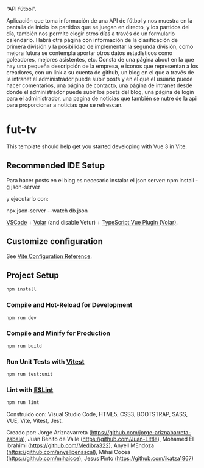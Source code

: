 “API fútbol”.

Aplicación que toma información de una API de fútbol y nos muestra en la pantalla de inicio los partidos que se juegan en directo, y los partidos del día, también nos permite elegir otros días a través de un formulario calendario. Habrá otra página con información de la clasificación de primera división y la posibilidad de implementar la segunda división, como mejora futura se contempla aportar otros datos estadísticos como goleadores, mejores asistentes, etc.
Consta de una página about en la que hay una pequeña descripción de la empresa, e iconos que representan a los creadores, con un link a su cuenta de github, un blog en el que a través de la intranet el administrador puede subir posts y en el que el usuario puede hacer comentarios, una página de contacto, una página de intranet desde donde el administrador puede subir los posts del blog, una página de login para el administrador, una pagina de noticias que también se nutre de la api para proporcionar a noticias que se refrescan.

# fut-tv

This template should help get you started developing with Vue 3 in Vite.

## Recommended IDE Setup

Para hacer posts en el blog es necesario instalar el json server:
npm install -g json-server

y ejecutarlo con:

npx json-server --watch db.json

[VSCode](https://code.visualstudio.com/) + [Volar](https://marketplace.visualstudio.com/items?itemName=Vue.volar) (and disable Vetur) + [TypeScript Vue Plugin (Volar)](https://marketplace.visualstudio.com/items?itemName=Vue.vscode-typescript-vue-plugin).

## Customize configuration

See [Vite Configuration Reference](https://vitejs.dev/config/).

## Project Setup

```sh
npm install
```

### Compile and Hot-Reload for Development

```sh
npm run dev
```

### Compile and Minify for Production

```sh
npm run build
```

### Run Unit Tests with [Vitest](https://vitest.dev/)

```sh
npm run test:unit
```

### Lint with [ESLint](https://eslint.org/)

```sh
npm run lint
```
Construido con: Visual Studio Code, HTML5, CSS3, BOOTSTRAP, SASS, VUE, Vite, Vitest, Jest.

Creado por: Jorge Ariznavarreta (https://github.com/jorge-ariznabarreta-zabala), Juan Benito de Valle (https://github.com/Juan-Little), Mohamed El Ibrahimi (https://github.com/Medibra322), Anyell MEndoza (https://github.com/anyellpenascal), Mihai Cocea (https://github.com/mihaicce), Jesus Pinto (https://github.com/ikatza1967)